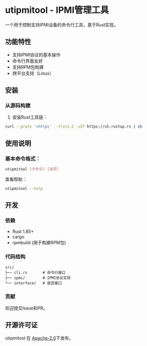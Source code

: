 # utipmitool - IPMI管理工具

一个用于控制支持IPMI设备的命令行工具，基于Rust实现。

## 功能特性

- 支持IPMI协议的基本操作
- 命令行界面友好
- 支持RPM包构建
- 跨平台支持（Linux）

## 安装

### 从源码构建

1. 安装Rust工具链：
```bash
curl --proto '=https' --tlsv1.2 -sSf https://sh.rustup.rs | sh
```
## 使用说明
### 基本命令格式：


```bash
utipmitool [子命令] [选项]
```
查看帮助：


```bash
utipmitool --help
```

## 开发

### 依赖
- Rust 1.85+
- cargo
- rpmbuild (用于构建RPM包)
### 代码结构
```shell
src/
├── cli.rs       # 命令行接口
├── ipmi/        # IPMI协议实现
└── interface/   # 底层接口
```
### 贡献
欢迎提交Issue和PR。

## 开源许可证
utipmitool 在 [Apache-2.0](LICENSE)下发布。
